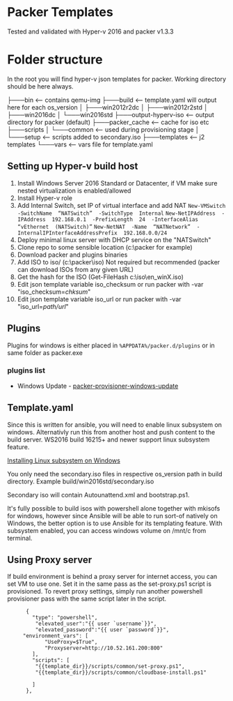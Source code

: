 # Packer Templates

Tested and validated with Hyper-v 2016 and packer v1.3.3


# Folder structure

In the root you will find hyper-v json templates for packer. Working directory should be here always.

├───bin  <-- contains qemu-img 
├───build <-- template.yaml will output here for each os_version
│   ├───win2012r2dc
│   ├───win2012r2std
│   ├───win2016dc
│   └───win2016std
├───output-hyperv-iso <-- output directory for packer (default)
├───packer_cache <-- cache for iso etc
├───scripts 
│   └───common <-- used during provisioning stage
│   └───setup <-- scripts added to secondary.iso
├───templates <-- j2 templates
└───vars <-- vars file for template.yaml




## Setting up Hyper-v build host 

1. Install Windows Server 2016 Standard or Datacenter, if VM make sure nested virtualization is enabled/allowed
2. Install Hyper-v role
3. Add Internal Switch, set IP of virtual interface and add NAT 
`New-VMSwitch  -SwitchName  “NATSwitch”  -SwitchType  Internal`
`New-NetIPAddress  -IPAddress  192.168.0.1  -PrefixLength  24  -InterfaceAlias  “vEthernet  (NATSwitch)”`
`New-NetNAT  -Name  “NATNetwork”  -InternalIPInterfaceAddressPrefix  192.168.0.0/24`
4. Deploy minimal linux server with DHCP service on the "NATSwitch"
5. Clone repo to some sensible location (c:\packer for example)
6. Download packer and plugins binaries
7. Add ISO to iso/ (c:\packer\iso) Not required but recommended (packer can download ISOs from any given URL)
8. Get the hash for the ISO (Get-FileHash c:\iso\en_winX.iso)
9. Edit json template variable iso_checksum or run packer with -var "iso_checksum=*chksum*"
10. Edit json template variable iso_url or run packer with -var "iso_url=*path/url*"


## Plugins
Plugins for windows is either placed in `%APPDATA%/packer.d/plugins` or in same folder as packer.exe

### plugins list
* Windows Update - [packer-provisioner-windows-update](https://github.com/rgl/packer-provisioner-windows-update) 

## Template.yaml

Since this is written for ansible, you will need to enable linux subsystem on windows. Alternativly run this from another host and push content to the build server.
WS2016 build 16215+ and newer support linux subsystem feature. 

[Installing Linux subsystem on Windows](https://docs.microsoft.com/en-us/windows/wsl/install-on-server)

You only need the secondary.iso files in respective os_version path in build directory. Example build/win2016std/secondary.iso

Secondary iso will contain Autounattend.xml and bootstrap.ps1.

It's fully possible to build isos with powershell alone together with mkisofs for windows, however since Ansible will be able to run sort-of natively on Windows, the better option is to use Ansible for its templating feature. With subsystem enabled, you can access windows volume on /mnt/c from terminal.

## Using Proxy server 
If build environment is behind a proxy server for internet access, you can set VM to use one.
Set it in the same pass as the set-proxy.ps1 script is provisioned. To revert proxy settings, simply run another powershell provisioner pass with the same script later in the script.

````
      {
        "type": "powershell",
         "elevated_user":"{{ user `username`}}",
         "elevated_password":"{{ user `password`}}",
	 "environment_vars": [
        	"UseProxy=$True",
        	"Proxyserver=http://10.52.161.200:800"
        ],
        "scripts": [
         "{{template_dir}}/scripts/common/set-proxy.ps1",
         "{{template_dir}}/scripts/common/cloudbase-install.ps1"

        ]
      },
````

